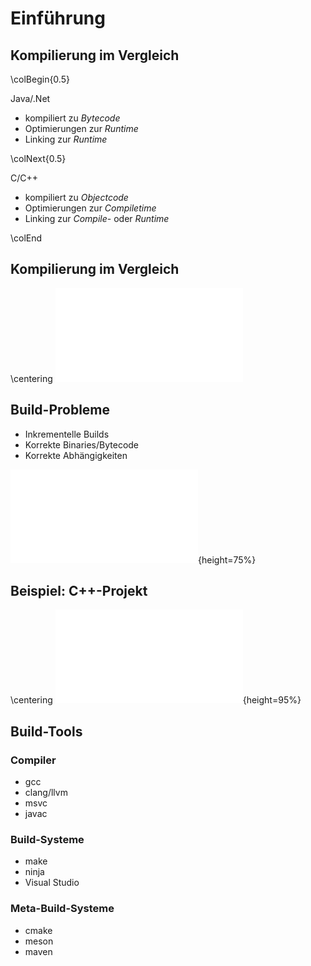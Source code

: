 Einführung
==========


Kompilierung im Vergleich
-------------------------

\colBegin{0.5}

Java/.Net

* kompiliert zu *Bytecode*
* Optimierungen zur *Runtime*
* Linking zur *Runtime*

\colNext{0.5}

C/C++

* kompiliert zu *Objectcode*
* Optimierungen zur *Compiletime*
* Linking zur *Compile*- oder *Runtime*

\colEnd


Kompilierung im Vergleich
-------------------------

\centering
![Vergleich Kompilation Java vs. C/C++](images/compilation.pdf)


Build-Probleme
--------------

* Inkrementelle Builds
* Korrekte Binaries/Bytecode
* Korrekte Abhängigkeiten

![Build-Abhängigkeiten](images/build_dependencies.pdf){height=75%}


Beispiel: C++-Projekt
---------------------

\centering
![Build-Abhängigkeiten example-Projekt](images/build_dependencies_example_project.pdf){height=95%}


Build-Tools
-----------

### Compiler

* gcc
* clang/llvm
* msvc
* javac

### Build-Systeme

* make
* ninja
* Visual Studio

### Meta-Build-Systeme

* cmake
* meson
* maven
